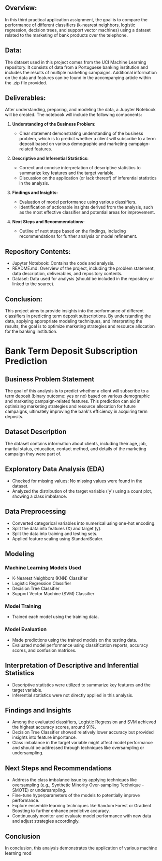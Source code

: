 ## Overview:

In this third practical application assignment, the goal is to compare the performance of different classifiers (k-nearest neighbors, logistic regression, decision trees, and support vector machines) using a dataset related to the marketing of bank products over the telephone.

## Data:

The dataset used in this project comes from the UCI Machine Learning repository. It consists of data from a Portuguese banking institution and includes the results of multiple marketing campaigns. Additional information on the data and features can be found in the accompanying article within the .zip file provided.

## Deliverables:

After understanding, preparing, and modeling the data, a Jupyter Notebook will be created. The notebook will include the following components:

1. **Understanding of the Business Problem:**
   - Clear statement demonstrating understanding of the business problem, which is to predict whether a client will subscribe to a term deposit based on various demographic and marketing campaign-related features.

2. **Descriptive and Inferential Statistics:**
   - Correct and concise interpretation of descriptive statistics to summarize key features and the target variable.
   - Discussion on the application (or lack thereof) of inferential statistics in the analysis.

3. **Findings and Insights:**
   - Evaluation of model performance using various classifiers.
   - Identification of actionable insights derived from the analysis, such as the most effective classifier and potential areas for improvement.

4. **Next Steps and Recommendations:**
   - Outline of next steps based on the findings, including recommendations for further analysis or model refinement.
   
## Repository Contents:

- Jupyter Notebook: Contains the code and analysis.
- README.md: Overview of the project, including the problem statement, data description, deliverables, and repository contents.
- Dataset: Data used for analysis (should be included in the repository or linked to the source).

## Conclusion:

This project aims to provide insights into the performance of different classifiers in predicting term deposit subscriptions. By understanding the data, applying appropriate modeling techniques, and interpreting the results, the goal is to optimize marketing strategies and resource allocation for the banking institution.




# Bank Term Deposit Subscription Prediction

## Business Problem Statement
The goal of this analysis is to predict whether a client will subscribe to a term deposit (binary outcome: yes or no) based on various demographic and marketing campaign-related features. This prediction can aid in optimizing marketing strategies and resource allocation for future campaigns, ultimately improving the bank's efficiency in acquiring term deposits.

## Dataset Description
The dataset contains information about clients, including their age, job, marital status, education, contact method, and details of the marketing campaign they were part of.

## Exploratory Data Analysis (EDA)
- Checked for missing values: No missing values were found in the dataset.
- Analyzed the distribution of the target variable ('y') using a count plot, showing a class imbalance.

## Data Preprocessing
- Converted categorical variables into numerical using one-hot encoding.
- Split the data into features (X) and target (y).
- Split the data into training and testing sets.
- Applied feature scaling using StandardScaler.

## Modeling
### Machine Learning Models Used
- K-Nearest Neighbors (KNN) Classifier
- Logistic Regression Classifier
- Decision Tree Classifier
- Support Vector Machine (SVM) Classifier

### Model Training
- Trained each model using the training data.

### Model Evaluation
- Made predictions using the trained models on the testing data.
- Evaluated model performance using classification reports, accuracy scores, and confusion matrices.

## Interpretation of Descriptive and Inferential Statistics
- Descriptive statistics were utilized to summarize key features and the target variable.
- Inferential statistics were not directly applied in this analysis.

## Findings and Insights
- Among the evaluated classifiers, Logistic Regression and SVM achieved the highest accuracy scores, around 91%.
- Decision Tree Classifier showed relatively lower accuracy but provided insights into feature importance.
- Class imbalance in the target variable might affect model performance and should be addressed through techniques like oversampling or undersampling.

## Next Steps and Recommendations
- Address the class imbalance issue by applying techniques like oversampling (e.g., Synthetic Minority Over-sampling Technique - SMOTE) or undersampling.
- Fine-tune hyperparameters of the models to potentially improve performance.
- Explore ensemble learning techniques like Random Forest or Gradient Boosting to further enhance predictive accuracy.
- Continuously monitor and evaluate model performance with new data and adjust strategies accordingly.

## Conclusion
In conclusion, this analysis demonstrates the application of various machine learning mod

